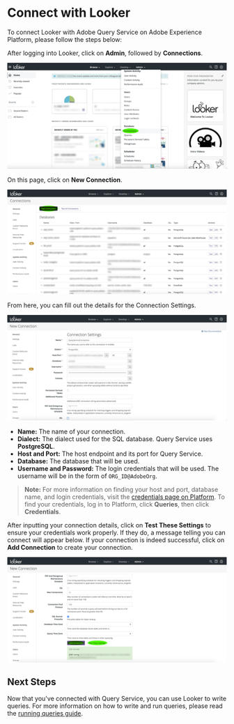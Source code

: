 # Connect with Looker

To connect Looker with Adobe Query Service on Adobe Experience Platform, please follow the steps below:

After logging into Looker, click on **Admin**, followed by **Connections**.

![](../images/clients/looker/click-admin-connections.png)

On this page, click on **New Connection**.

![](../images/clients/looker/click-new-connection.png)
   
From here, you can fill out the details for the Connection Settings.

![](../images/clients/looker/new-connection.png)

- **Name:** The name of your connection.
- **Dialect:** The dialect used for the SQL database. Query Service uses **PostgreSQL**.
- **Host and Port:** The host endpoint and its port for Query Service. 
- **Database:** The database that will be used. 
- **Username and Password:** The login credentials that will be used. The username will be in the form of `ORG_ID@AdobeOrg`. 

>**Note:** For more information on finding your host and port, database name, and login credentials, visit the [credentials page on Platform][credentials]. To find your credentials, log in to Platform, click **Queries**, then click **Credentials**.

After inputting your connection details, click on **Test These Settings** to ensure your credentials work properly. If they do, a message telling you can connect will appear below. If your connection is indeed successful, click on **Add Connection** to create your connection.

![](../images/clients/looker/click-test-connection.png)

## Next Steps

Now that you've connected with Query Service, you can use Looker to write queries. For more information on how to write and run queries, please read the [running queries guide][running-queries].

[credentials]: https://platform.adobe.com/query/configuration
[running-queries]: ../creating-queries/creating-queries.md